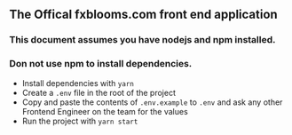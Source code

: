 ## The Offical fxblooms.com front end application

### This document assumes you have nodejs and npm installed. 
### Don not use npm to install dependencies.

* Install dependencies with `yarn`
* Create a `.env` file in the root of the project
* Copy and paste the contents of `.env.example` to `.env` and ask any other Frontend Engineer on the team for the values
* Run the project with `yarn start`